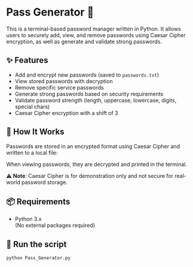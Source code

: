 # Pass Generator 🔐

This is a terminal-based password manager written in Python. It allows users to securely add, view, and remove passwords using Caesar Cipher encryption, as well as generate and validate strong passwords.

## ✨ Features

- Add and encrypt new passwords (saved to `passwords.txt`)
- View stored passwords with decryption
- Remove specific service passwords
- Generate strong passwords based on security requirements
- Validate password strength (length, uppercase, lowercase, digits, special chars)
- Caesar Cipher encryption with a shift of 3

## 🚀 How It Works

Passwords are stored in an encrypted format using Caesar Cipher and written to a local file:

When viewing passwords, they are decrypted and printed in the terminal.

⚠️ **Note**: Caesar Cipher is for demonstration only and not secure for real-world password storage.

## 📦 Requirements

- Python 3.x  
(No external packages required)

## 🧪 Run the script

```bash
python Pass_Generator.py
